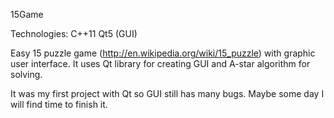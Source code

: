 15Game

Technologies:
C++11
Qt5 (GUI)

Easy 15 puzzle game (http://en.wikipedia.org/wiki/15_puzzle) with graphic user interface. It uses Qt library for creating GUI and A-star algorithm for solving.

It was my first project with Qt so GUI still has many bugs. Maybe some day I will find time to finish it.


